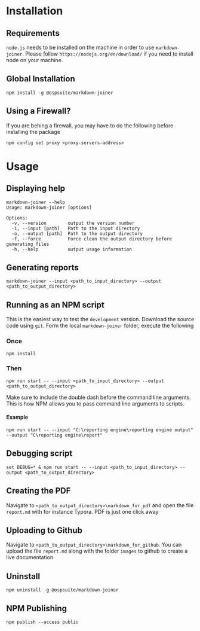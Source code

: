 # Installation

## Requirements

`node.js` needs to be installed on the machine in order to use `markdown-joiner`. Please follow
`https://nodejs.org/en/download/` if you need to install node on your machine.

## Global Installation

```
npm install -g @ospsuite/markdown-joiner
```

## Using a Firewall?

If you are behing a firewall, you may have to do the following before installing the package

```
npm config set proxy <proxy-servers-address>
```

# Usage

## Displaying help

```
markdown-joiner --help
Usage: markdown-joiner [options]

Options:
  -v, --version        output the version number
  -i, --input [path]   Path to the input directory
  -o, --output [path]  Path to the output directory
  -f, --force          Force clean the output directory before generating files
  -h, --help           output usage information
```

## Generating reports

```
markdown-joiner --input <path_to_input_directory> --output <path_to_output_directory>
```

## Running as an NPM script

This is the easiest way to test the `development` version. Download the source code using `git`. Form the local
`markdown-joiner` folder, execute the following

### Once

```
npm install
```

### Then

```
npm run start -- --input <path_to_input_directory> --output <path_to_output_directory>
```

Make sure to include the double dash before the command line arguments. This is how NPM allows you to pass command line
arguments to scripts.

#### Example

```
npm run start -- --input "C:\reporting engine\reporting engine output" --output "C\reporting engine\report"
```

## Debugging script

```
set DEBUG=* & npm run start -- --input <path_to_input_directory> --output <path_to_output_directory>
```

## Creating the PDF

Navigate to `<path_to_output_directory>\markdown_for_pdf` and open the file `report.md` with for instance Typora. PDF is
just one click away

## Uploading to Github

Navigate to `<path_to_output_directory>\markdown_for_github`. You can upload the file `report.md` along with the folder
`images` to github to create a live documentation

## Uninstall

```
npm uninstall -g @ospsuite/markdown-joiner
```

## NPM Publishing

```
npm publish --access public
```
